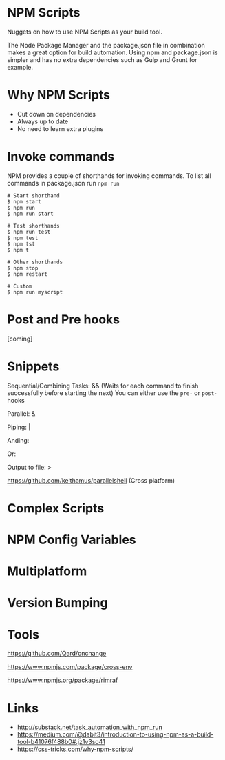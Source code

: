 # NPM Scripts
Nuggets on how to use NPM Scripts as your build tool.

The Node Package Manager and the package.json file in combination makes a great option for build automation.
Using npm and package.json is simpler and has no extra dependencies such as Gulp and Grunt for example.

# Why NPM Scripts
* Cut down on dependencies
* Always up to date
* No need to learn extra plugins

# Invoke commands
NPM provides a couple of shorthands for invoking commands.
To list all commands in package.json run ```npm run```
```
# Start shorthand
$ npm start
$ npm run
$ npm run start

# Test shorthands
$ npm run test
$ npm test
$ npm tst
$ npm t

# Other shorthands
$ npm stop
$ npm restart

# Custom
$ npm run myscript
```

# Post and Pre hooks
[coming]

# Snippets
Sequential/Combining Tasks: && (Waits for each command to finish successfully before starting the next)
You can either use the ```pre-``` or ```post-``` hooks

Parallel: &

Piping: |

Anding:

Or:

Output to file: >

https://github.com/keithamus/parallelshell (Cross platform)

# Complex Scripts

# NPM Config Variables

# Multiplatform

# Version Bumping

# Tools
https://github.com/Qard/onchange

https://www.npmjs.com/package/cross-env

https://www.npmjs.org/package/rimraf

# Links
* http://substack.net/task_automation_with_npm_run
* https://medium.com/@dabit3/introduction-to-using-npm-as-a-build-tool-b41076f488b0#.jz1v3so41
* https://css-tricks.com/why-npm-scripts/
